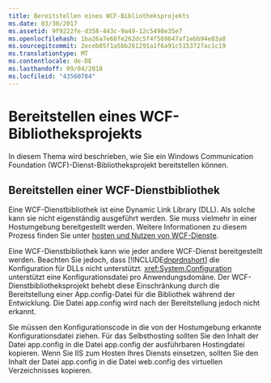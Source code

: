 ```yaml
---
title: Bereitstellen eines WCF-Bibliotheksprojekts
ms.date: 03/30/2017
ms.assetid: 9f9222fe-d358-443c-9a49-12c5498e35e7
ms.openlocfilehash: 1ba26a7e68fe262dc5f4f569647af1ebb94e03a8
ms.sourcegitcommit: 2eceb05f1a5bb261291a1f6a91c5153727ac1c19
ms.translationtype: MT
ms.contentlocale: de-DE
ms.lasthandoff: 09/04/2018
ms.locfileid: "43560784"
---
```

# <a name="deploying-a-wcf-library-project"></a>Bereitstellen eines WCF-Bibliotheksprojekts
In diesem Thema wird beschrieben, wie Sie ein Windows Communication Foundation (WCF)-Dienst-Bibliotheksprojekt bereitstellen können.  
  
## <a name="deploying-a-wcf-service-library"></a>Bereitstellen einer WCF-Dienstbibliothek  
 Eine WCF-Dienstbibliothek ist eine Dynamic Link Library (DLL). Als solche kann sie nicht eigenständig ausgeführt werden. Sie muss vielmehr in einer Hostumgebung bereitgestellt werden. Weitere Informationen zu diesem Prozess finden Sie unter [hosten und Nutzen von WCF-Dienste](https://go.microsoft.com/fwlink/?LinkId=99932).  
  
 Eine WCF-Dienstbibliothek kann wie jeder andere WCF-Dienst bereitgestellt werden. Beachten Sie jedoch, dass [!INCLUDE[dnprdnshort](../../../includes/dnprdnshort-md.md)] die Konfiguration für DLLs nicht unterstützt. <xref:System.Configuration> unterstützt eine Konfigurationsdatei pro Anwendungsdomäne. Der WCF-Dienstbibliotheksprojekt behebt diese Einschränkung durch die Bereitstellung einer App.config-Datei für die Bibliothek während der Entwicklung. Die Datei app.config wird nach der Bereitstellung jedoch nicht erkannt.  
  
 Sie müssen den Konfigurationscode in die von der Hostumgebung erkannte Konfigurationsdatei ziehen. Für das Selbsthosting sollten Sie den Inhalt der Datei app.config in die Datei app.config der ausführbaren Hostingdatei kopieren. Wenn Sie IIS zum Hosten Ihres Diensts einsetzen, sollten Sie den Inhalt der Datei app.config in die Datei web.config des virtuellen Verzeichnisses kopieren.
